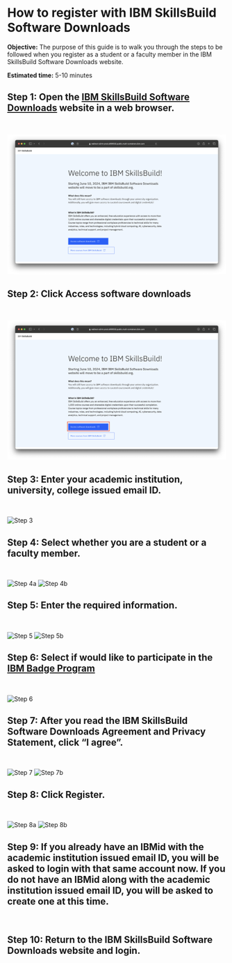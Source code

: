 # How to register with IBM SkillsBuild Software Downloads 

**Objective:** The purpose of this guide is to walk you through the steps to be followed when you register as a student or a faculty member in the IBM SkillsBuild Software Downloads website.

**Estimated time:** 5-10 minutes

## Step 1: Open the [IBM SkillsBuild Software Downloads](https://ibm.com/academic) website in a web browser.
<br />

![Step 1](images/step1n.png)

## Step 2: Click **Access software downloads**
<br />

![Step 2](images/step2n.png)

## Step 3: Enter your academic institution, university, college issued email ID.
<br />

![Step 3](images/step3.png)

## Step 4: Select whether you are a student or a faculty member.
<br />

![Step 4a](images/step4a.png)
![Step 4b](images/step4b.png)

## Step 5: Enter the required information.
<br />

![Step 5](images/step5a.png)
![Step 5b](images/step5b.png)

## Step 6: Select if would like to participate in the [IBM Badge Program](https://www.ibm.com/training/credentials)
<br />

![Step 6](images/step6.png)

## Step 7: After you read the IBM SkillsBuild Software Downloads Agreement and Privacy Statement, click **“I agree”.**
<br />

![Step 7](images/step6a.png)
![Step 7b](images/step6b.png)
 
## Step 8: Click **Register**.
<br />

![Step 8a](images/step7a.png)
![Step 8b](images/step7b.png)
 
## Step 9: If you already have an IBMid with the academic institution issued email ID, you will be asked to login with that same account now. If you do not have an IBMid along with the academic institution issued email ID, you will be asked to create one at this time.
<br />

## Step 10: Return to the IBM SkillsBuild Software Downloads website and login.